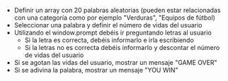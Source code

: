 * Definir un array con 20 palabras aleatorias (pueden estar relacionadas con una categoría como por ejemplo "Verduras", "Equipos de fútbol)
* Seleccionar una palabra y definir el número de vidas del usuario
* Utilizando el window.prompt debéis ir preguntando letras al usuario
    * Si la letra es correcta, debéis informarlo e irla escribiendo
    * Si la letras no es correcta debéis informarlo y descontar el número de vidas del usuario
* Si se agotan las vidas del usuario, mostrar un mensaje "GAME OVER"
* Si se adivina la palabra, mostrar un mensaje "YOU WIN"